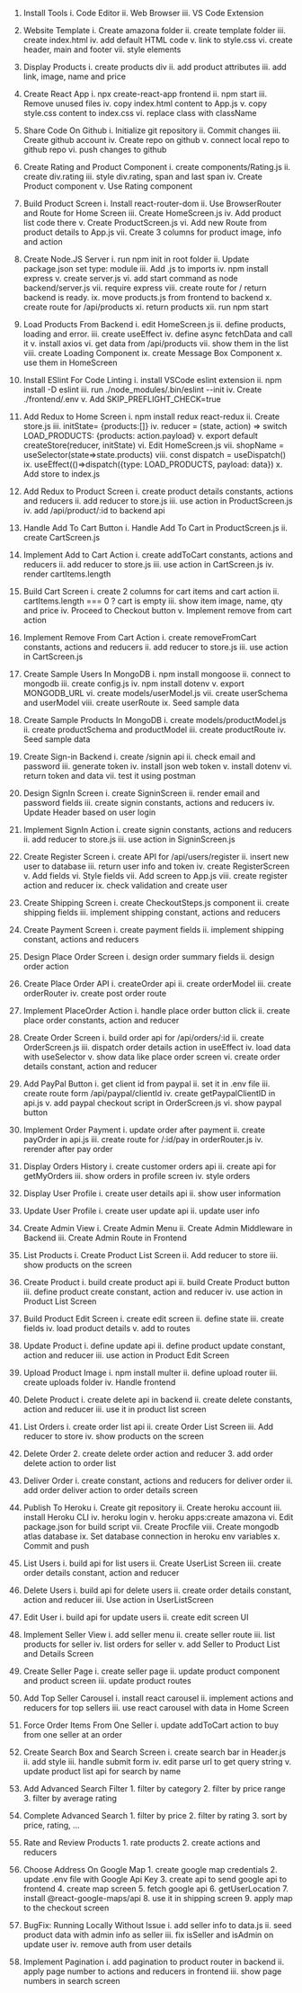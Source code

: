 1. Install Tools
        i. Code Editor
        ii. Web Browser
        iii. VS Code Extension

2. Website Template
        i. Create amazona folder
        ii. create template folder
        iii. create index.html
        iv. add default HTML code
        v. link to style.css
        vi. create header, main and footer
        vii. style elements

3. Display Products
        i. create products div
        ii. add product attributes
        iii. add link, image, name and price

4. Create React App
        i. npx create-react-app frontend
        ii. npm start
        iii. Remove unused files
        iv. copy index.html content to App.js
        v. copy style.css content to index.css
        vi. replace class with className

5. Share Code On Github
        i. Initialize git repository
        ii. Commit changes
        iii. Create github account
        iv. Create repo on github
        v. connect local repo to github repo
        vi. push changes to github

6. Create Rating and Product Component
        i. create components/Rating.js
        ii. create div.rating
        iii. style div.rating, span and last span
        iv. Create Product component
        v. Use Rating component

7. Build Product Screen
        i. Install react-router-dom
        ii. Use BrowserRouter and Route for Home Screen
        iii. Create HomeScreen.js
        iv. Add product list code there
        v. Create ProductScreen.js
        vi. Add new Route from product details to App.js
        vii. Create 3 columns for product image, info and action

8. Create Node.JS Server
        i. run npm init in root folder
        ii. Update package.json set type: module
        iii. Add .js to imports
        iv. npm install express
        v. create server.js
        vi. add start command as node backend/server.js
        vii. require express
        viii. create route for / return backend is ready.
        ix. move products.js from frontend to backend
        x. create route for /api/products
        xi. return products
        xii. run npm start

9. Load Products From Backend
        i. edit HomeScreen.js
        ii. define products, loading and error.
        iii. create useEffect
        iv. define async fetchData and call it
        v. install axios
        vi. get data from /api/products
        vii. show them in the list
        viii. create Loading Component
        ix. create Message Box Component
        x. use them in HomeScreen

10. Install ESlint For Code Linting
        i. install VSCode eslint extension
        ii. npm install -D eslint
        iii. run ./node_modules/.bin/eslint --init
        iv. Create ./frontend/.env
        v. Add SKIP_PREFLIGHT_CHECK=true

11. Add Redux to Home Screen
        i. npm install redux react-redux
        ii. Create store.js
        iii. initState= {products:[]}
        iv. reducer = (state, action) => switch LOAD_PRODUCTS: {products: action.payload}
        v. export default createStore(reducer, initState)
        vi. Edit HomeScreen.js
        vii. shopName = useSelector(state=>state.products)
        viii. const dispatch = useDispatch()
        ix. useEffect(()=>dispatch({type: LOAD_PRODUCTS, payload: data})
        x. Add store to index.js

12. Add Redux to Product Screen
        i. create product details constants, actions and reducers
        ii. add reducer to store.js
        iii. use action in ProductScreen.js
        iv. add /api/product/:id to backend api

13. Handle Add To Cart Button
        i. Handle Add To Cart in ProductScreen.js
        ii. create CartScreen.js

14. Implement Add to Cart Action
        i. create addToCart constants, actions and reducers
        ii. add reducer to store.js
        iii. use action in CartScreen.js
        iv. render cartItems.length

15. Build Cart Screen
        i. create 2 columns for cart items and cart action
        ii. cartItems.length === 0 ? cart is empty
        iii. show item image, name, qty and price
        iv. Proceed to Checkout button
        v. Implement remove from cart action

16. Implement Remove From Cart Action
        i. create removeFromCart constants, actions and reducers
        ii. add reducer to store.js
        iii. use action in CartScreen.js

17. Create Sample Users In MongoDB
        i. npm install mongoose
        ii. connect to mongodb
        iii. create config.js
        iv. npm install dotenv
        v. export MONGODB_URL
        vi. create models/userModel.js
        vii. create userSchema and userModel
        viii. create userRoute
        ix. Seed sample data

18. Create Sample Products In MongoDB
        i. create models/productModel.js
        ii. create productSchema and productModel
        iii. create productRoute
        iv. Seed sample data

19. Create Sign-in Backend
        i. create /signin api
        ii. check email and password
        iii. generate token
        iv. install json web token
        v. install dotenv
        vi. return token and data
        vii. test it using postman

20. Design SignIn Screen
        i. create SigninScreen
        ii. render email and password fields
        iii. create signin constants, actions and reducers
        iv. Update Header based on user login

21. Implement SignIn Action
        i. create signin constants, actions and reducers
        ii. add reducer to store.js
        iii. use action in SigninScreen.js

22. Create Register Screen
        i. create API for /api/users/register
        ii. insert new user to database
        iii. return user info and token
        iv. create RegisterScreen
        v. Add fields
        vi. Style fields
        vii. Add screen to App.js
        viii. create register action and reducer
        ix. check validation and create user

23. Create Shipping Screen
i. create CheckoutSteps.js component
ii. create shipping fields
iii. implement shipping constant, actions and reducers
24. Create Payment Screen
i. create payment fields
ii. implement shipping constant, actions and reducers
25. Design Place Order Screen
i. design order summary fields
ii. design order action
26. Create Place Order API
i. createOrder api
ii. create orderModel
iii. create orderRouter
iv. create post order route
27. Implement PlaceOrder Action
i. handle place order button click
ii. create place order constants, action and reducer
28. Create Order Screen
i. build order api for /api/orders/:id
ii. create OrderScreen.js
iii. dispatch order details action in useEffect
iv. load data with useSelector
v. show data like place order screen
vi. create order details constant, action and reducer
29. Add PayPal Button
i. get client id from paypal
ii. set it in .env file
iii. create route form /api/paypal/clientId
iv. create getPaypalClientID in api.js
v. add paypal checkout script in OrderScreen.js
vi. show paypal button
30. Implement Order Payment
i. update order after payment
ii. create payOrder in api.js
iii. create route for /:id/pay in orderRouter.js
iv. rerender after pay order
31. Display Orders History
i. create customer orders api
ii. create api for getMyOrders
iii. show orders in profile screen
iv. style orders
32. Display User Profile
i. create user details api
ii. show user information
33. Update User Profile
i. create user update api
ii. update user info
34. Create Admin View
i. Create Admin Menu
ii. Create Admin Middleware in Backend
iii. Create Admin Route in Frontend
35. List Products
i. Create Product List Screen
ii. Add reducer to store
iii. show products on the screen
36. Create Product
i. build create product api
ii. build Create Product button
iii. define product create constant, action and reducer
iv. use action in Product List Screen
37. Build Product Edit Screen
i. create edit screen
ii. define state
iii. create fields
iv. load product details
v. add to routes
38. Update Product
i. define update api
ii. define product update constant, action and reducer
iii. use action in Product Edit Screen
39. Upload Product Image
i. npm install multer
ii. define upload router
iii. create uploads folder
iv. Handle frontend
40. Delete Product
i. create delete api in backend
ii. create delete constants, action and reducer
iii. use it in product list screen
41. List Orders
i. create order list api
ii. create Order List Screen
iii. Add reducer to store
iv. show products on the screen
42. Delete Order 2. create delete order action and reducer 3. add order delete action to order list
43. Deliver Order
i. create constant, actions and reducers for deliver order
ii. add order deliver action to order details screen
44. Publish To Heroku
i. Create git repository
ii. Create heroku account
iii. install Heroku CLI
iv. heroku login
v. heroku apps:create amazona
vi. Edit package.json for build script
vii. Create Procfile
viii. Create mongodb atlas database
ix. Set database connection in heroku env variables
x. Commit and push
45. List Users
i. build api for list users
ii. Create UserList Screen
iii. create order details constant, action and reducer
46. Delete Users
i. build api for delete users
ii. create order details constant, action and reducer
iii. Use action in UserListScreen
47. Edit User
i. build api for update users
ii. create edit screen UI
48. Implement Seller View
i. add seller menu
ii. create seller route
iii. list products for seller
iv. list orders for seller
v. add Seller to Product List and Details Screen
49. Create Seller Page
i. create seller page
ii. update product component and product screen
iii. update product routes
50. Add Top Seller Carousel
i. install react carousel
ii. implement actions and reducers for top sellers
iii. use react carousel with data in Home Screen
51. Force Order Items From One Seller
i. update addToCart action to buy from one seller at an order
52. Create Search Box and Search Screen
i. create search bar in Header.js
ii. add style
iii. handle submit form
iv. edit parse url to get query string
v. update product list api for search by name
53. Add Advanced Search Filter 1. filter by category 2. filter by price range 3. filter by average rating
54. Complete Advanced Search 1. filter by price 2. filter by rating 3. sort by price, rating, ...
55. Rate and Review Products 1. rate products 2. create actions and reducers
56. Choose Address On Google Map 1. create google map credentials 2. update .env file with Google Api Key 3. create api to send google api to frontend 4. create map screen 5. fetch google api 6. getUserLocation 7. install @react-google-maps/api 8. use it in shipping screen 9. apply map to the checkout screen
57. BugFix: Running Locally Without Issue
i. add seller info to data.js
ii. seed product data with admin info as seller
iii. fix isSeller and isAdmin on update user
iv. remove auth from user details
58. Implement Pagination
i. add pagination to product router in backend
ii. apply page number to actions and reducers in frontend
iii. show page numbers in search screen

